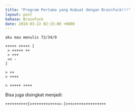 ```yaml
---
title: "Program Pertama yang Kubuat dengan Brainfuck!!!"
layout: post
bahasa: Brainfuck
date: 2019-03-22 02:15:00 +0800
---
```


```brainfuck
aku mau menulis 72/34/9

+++++ +++++ [
 > +++++ ++
 > +++
 << -
]

> ++
> ++++

> +++++ ++++
```

Bisa juga disingkat menjadi:

```brainfuck
++++++++++[>+++++++>+++<<-]>++>++++>+++++++++
```